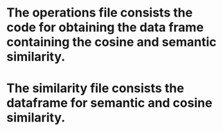 # The operations file consists the code for obtaining the data frame containing the cosine and semantic similarity.
# The similarity file consists the dataframe for semantic and cosine similarity.

